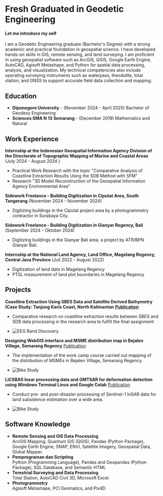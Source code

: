 # Fresh Graduated in Geodetic Engineering 

#### Let me introduce my self

I am a Geodetic Engineering graduate (Bachelor's Degree) with a strong academic and practical foundation in geospatial science. I have developed hands-on skills in GIS, remote sensing, and land surveying. I am proficient in using geospatial software such as ArcGIS, QGIS, Google Earth Engine, AutoCAD, Agisoft Metashape, and Python for spatial data processing, analysis, and visualization. My technical competencies also include operating surveying instruments such as waterpass, theodolite, total station, and GNSS to support accurate field data collection and mapping.

## Education

- **Diponegoro University** - (November 2024 - April 2025)
Bachelor of Geodesy Engineering
- **Sciences SMA N 13 Semarang** - (December 2019)
Mathematics and Natural 	        		

## Work Experience
**Internship at the Indonesian Geospatial Information Agency Division 
of the Directorate of Topographic Mapping of Marine and Coastal 
Areas** (July 2024 - August 2024 )
- Practical Work Research with the topic "Comparative Analysis of Coastline Extraction Results Using the SDB Method with SFM" 
- Research "3D Model Reconstruction of the Geospatial Information Agency Environmental Area" 

**Sidework Freelance - Building Digitization in Ciputat Area, South Tangerang** (November 2024 - November 2024)
- Digitizing buildings in the Ciputat project area by a photogrammetry contractor in 
Surabaya City. 

**Sidework Freelance - Building Digitization in Gianyar Regency, Bali** (September 2024 - Oktober 2024)
- Digitizing buildings in the Gianyar Bali area, a project by ATR/BPN Gianyar Bali. 

**Internship at the National Land Agency, Land Office, Magelang 
Regency, Central Java Province** (Juli 2022 - August 2022)
- Digitization of land data in Magelang Regency
- PTSL measurement of land plot boundaries in Magelang Regency

## Projects
**Coastline Extraction Using SBES Data and Satellite Derived Bathymetry (Case Study: Tanjung Karis Coast, North Kalimantan**
**[Publication](https://www.mdpi.com/1424-8220/22/8/3048)**

- Comparative research on coastline extraction results between SBES and SDB data processing in the research area to fulfill the final assignment 

- ![EEG Band Discovery](/assets/img/eeg_band_discovery.jpeg)

**Designing WebGIS interface and MSME distribution map in Bejalen Village, Semarang Regency**
[Publication](https://www.mdpi.com/1424-8220/22/11/4240)

- The implementation of the work camp course carried out mapping of the distribution of MSMEs in Bejalen Village, Semarang Regency.

- ![Bike Study](/assets/img/bike_study.jpeg)

**LiCSBAS Insar processing data and GMTSAR for deformation detection using Windows Terminal Linux and Google Colab**
[Publication](https://www.mdpi.com/1424-8220/22/11/4240)

- Conduct pre- and post-disaster processing of Sentinel-1 InSAR data for land subsidence estimation over a wide area. 

- ![Bike Study](/assets/img/bike_study.jpeg)

## Software Knowledge
- **Remote Sensing and GIS Data Processing**  
ArcGIS Mapping, Quantum GIS (QGIS), Pandas (Python Package), Google Earth 
Engine, SNAP, ENVI, Satellite Imagery, Geospatial Data, Global Mapper. 
- **Pemprograman dan Scripting**  
Python (Programming Language), Pandas and Geopandas (Python Package), SQL 
Database, and Semantic HTML 
- **Terestrial Surveying and Data Processing**  
Total Station, AutoCAD Civil 3D, Microsoft Excel.  
- **Photogrammetry**  
Agisoft Metashape, PCI Geomatics, and Pix4D
